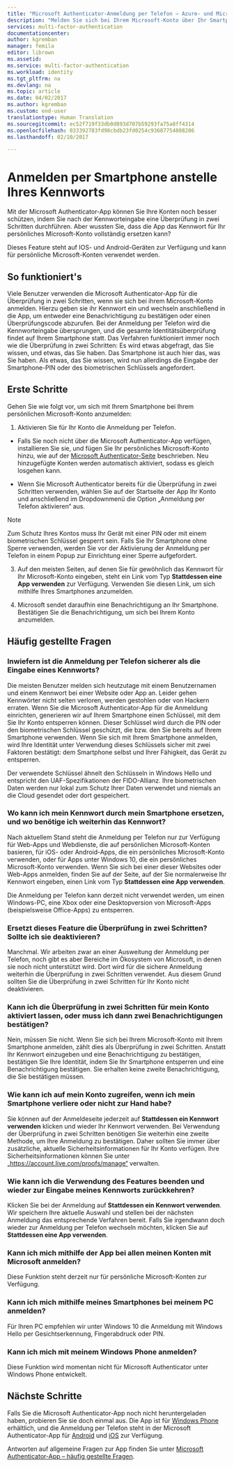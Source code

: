 ```yaml
---
title: "Microsoft Authenticator-Anmeldung per Telefon – Azure- und Microsoft-Konten | Microsoft-Dokumentation"
description: "Melden Sie sich bei Ihrem Microsoft-Konto über Ihr Smartphone an, anstatt Ihr Kennwort einzugeben. In diesem Artikel werden häufig gestellte Fragen zu diesem Feature beantwortet."
services: multi-factor-authentication
documentationcenter: 
author: kgremban
manager: femila
editor: librown
ms.assetid: 
ms.service: multi-factor-authentication
ms.workload: identity
ms.tgt_pltfrm: na
ms.devlang: na
ms.topic: article
ms.date: 04/02/2017
ms.author: kgremban
ms.custom: end-user
translationtype: Human Translation
ms.sourcegitcommit: ec52f719f33db0d893d707b59293fa75a8ff4314
ms.openlocfilehash: 033392783fd98cbdb23fd0254c93687754808286
ms.lasthandoff: 02/10/2017

---
```

# <a name="sign-in-with-your-phone-not-your-password"></a>Anmelden per Smartphone anstelle Ihres Kennworts

Mit der Microsoft Authenticator-App können Sie Ihre Konten noch besser schützen, indem Sie nach der Kennworteingabe eine Überprüfung in zwei Schritten durchführen. Aber wussten Sie, dass die App das Kennwort für Ihr persönliches Microsoft-Konto vollständig ersetzen kann? 

Dieses Feature steht auf IOS- und Android-Geräten zur Verfügung und kann für persönliche Microsoft-Konten verwendet werden. 

## <a name="how-it-works"></a>So funktioniert's

Viele Benutzer verwenden die Microsoft Authenticator-App für die Überprüfung in zwei Schritten, wenn sie sich bei ihrem Microsoft-Konto anmelden. Hierzu geben sie ihr Kennwort ein und wechseln anschließend in die App, um entweder eine Benachrichtigung zu bestätigen oder einen Überprüfungscode abzurufen. Bei der Anmeldung per Telefon wird die Kennworteingabe übersprungen, und die gesamte Identitätsüberprüfung findet auf Ihrem Smartphone statt. Das Verfahren funktioniert immer noch wie die Überprüfung in zwei Schritten: Es wird etwas abgefragt, das Sie wissen, und etwas, das Sie haben. Das Smartphone ist auch hier das, was Sie haben. Als etwas, das Sie wissen, wird nun allerdings die Eingabe der Smartphone-PIN oder des biometrischen Schlüssels angefordert. 

## <a name="how-to-get-started"></a>Erste Schritte

Gehen Sie wie folgt vor, um sich mit Ihrem Smartphone bei Ihrem persönlichen Microsoft-Konto anzumelden: 

1. Aktivieren Sie für Ihr Konto die Anmeldung per Telefon. 

  - Falls Sie noch nicht über die Microsoft Authenticator-App verfügen, installieren Sie sie, und fügen Sie Ihr persönliches Microsoft-Konto hinzu, wie auf der [Microsoft Authenticator-Seite](microsoft-authenticator-app-how-to.md) beschrieben. Neu hinzugefügte Konten werden automatisch aktiviert, sodass es gleich losgehen kann.

  - Wenn Sie Microsoft Authenticator bereits für die Überprüfung in zwei Schritten verwenden, wählen Sie auf der Startseite der App Ihr Konto und anschließend im Dropdownmenü die Option „Anmeldung per Telefon aktivieren“ aus.

  >[!NOTE] 
  >Zum Schutz Ihres Kontos muss Ihr Gerät mit einer PIN oder mit einem biometrischen Schlüssel gesperrt sein. Falls Sie Ihr Smartphone ohne Sperre verwenden, werden Sie vor der Aktivierung der Anmeldung per Telefon in einem Popup zur Einrichtung einer Sperre aufgefordert. 

3. Auf den meisten Seiten, auf denen Sie für gewöhnlich das Kennwort für Ihr Microsoft-Konto eingeben, steht ein Link vom Typ **Stattdessen eine App verwenden** zur Verfügung. Verwenden Sie diesen Link, um sich mithilfe Ihres Smartphones anzumelden. 

4. Microsoft sendet daraufhin eine Benachrichtigung an Ihr Smartphone. Bestätigen Sie die Benachrichtigung, um sich bei Ihrem Konto anzumelden.   

## <a name="faq"></a>Häufig gestellte Fragen 

### <a name="how-is-signing-in-with-my-phone-more-secure-than-typing-a-password"></a>Inwiefern ist die Anmeldung per Telefon sicherer als die Eingabe eines Kennworts?  

Die meisten Benutzer melden sich heutzutage mit einem Benutzernamen und einem Kennwort bei einer Website oder App an.  Leider gehen Kennwörter nicht selten verloren, werden gestohlen oder von Hackern erraten. Wenn Sie die Microsoft Authenticator-App für die Anmeldung einrichten, generieren wir auf Ihrem Smartphone einen Schlüssel, mit dem Sie Ihr Konto entsperren können. Dieser Schlüssel wird durch die PIN oder den biometrischen Schlüssel geschützt, die bzw. den Sie bereits auf Ihrem Smartphone verwenden.  Wenn Sie sich mit Ihrem Smartphone anmelden, wird Ihre Identität unter Verwendung dieses Schlüssels sicher mit zwei Faktoren bestätigt: dem Smartphone selbst und Ihrer Fähigkeit, das Gerät zu entsperren. 

Der verwendete Schlüssel ähnelt den Schlüsseln in Windows Hello und entspricht den UAF-Spezifikationen der FIDO-Allianz. Ihre biometrischen Daten werden nur lokal zum Schutz Ihrer Daten verwendet und niemals an die Cloud gesendet oder dort gespeichert. 
 
### <a name="where-can-i-use-my-phone-to-replace-my-password-and-where-would-i-still-need-the-password"></a>Wo kann ich mein Kennwort durch mein Smartphone ersetzen, und wo benötige ich weiterhin das Kennwort?  

Nach aktuellem Stand steht die Anmeldung per Telefon nur zur Verfügung für Web-Apps und Webdienste, die auf persönlichen Microsoft-Konten basieren, für iOS- oder Android-Apps, die ein persönliches Microsoft-Konto verwenden, oder für Apps unter Windows 10, die ein persönliches Microsoft-Konto verwenden. Wenn Sie sich bei einer dieser Websites oder Web-Apps anmelden, finden Sie auf der Seite, auf der Sie normalerweise Ihr Kennwort eingeben, einen Link vom Typ **Stattdessen eine App verwenden**. 

Die Anmeldung per Telefon kann derzeit nicht verwendet werden, um einen Windows-PC, eine Xbox oder eine Desktopversion von Microsoft-Apps (beispielsweise Office-Apps) zu entsperren. 
 
### <a name="does-this-replace-two-step-verification-should-i-turn-it-off"></a>Ersetzt dieses Feature die Überprüfung in zwei Schritten? Sollte ich sie deaktivieren?   

Manchmal. Wir arbeiten zwar an einer Ausweitung der Anmeldung per Telefon, noch gibt es aber Bereiche im Ökosystem von Microsoft, in denen sie noch nicht unterstützt wird. Dort wird für die sichere Anmeldung weiterhin die Überprüfung in zwei Schritten verwendet. Aus diesem Grund sollten Sie die Überprüfung in zwei Schritten für Ihr Konto nicht deaktivieren. 
 
### <a name="okay-if-i-keep-two-step-verification-turned-on-for-my-account-will-i-have-to-approve-two-notifications"></a>Kann ich die Überprüfung in zwei Schritten für mein Konto aktiviert lassen, oder muss ich dann zwei Benachrichtigungen bestätigen?

Nein, müssen Sie nicht. Wenn Sie sich bei Ihrem Microsoft-Konto mit Ihrem Smartphone anmelden, zählt dies als Überprüfung in zwei Schritten. Anstatt Ihr Kennwort einzugeben und eine Benachrichtigung zu bestätigen, bestätigen Sie Ihre Identität, indem Sie Ihr Smartphone entsperren und eine Benachrichtigung bestätigen. Sie erhalten keine zweite Benachrichtigung, die Sie bestätigen müssen.

### <a name="what-if-i-lose-my-phone-or-dont-have-it-with-me-how-can-i-access-my-account"></a>Wie kann ich auf mein Konto zugreifen, wenn ich mein Smartphone verliere oder nicht zur Hand habe?  

Sie können auf der Anmeldeseite jederzeit auf **Stattdessen ein Kennwort verwenden** klicken und wieder Ihr Kennwort verwenden. Bei Verwendung der Überprüfung in zwei Schritten benötigen Sie weiterhin eine zweite Methode, um Ihre Anmeldung zu bestätigen. Daher sollten Sie immer über zusätzliche, aktuelle Sicherheitsinformationen für Ihr Konto verfügen. Ihre Sicherheitsinformationen können Sie unter „https://account.live.com/proofs/manage“ verwalten. 
 
### <a name="how-do-i-stop-using-this-feature-and-go-back-to-entering-my-password"></a>Wie kann ich die Verwendung des Features beenden und wieder zur Eingabe meines Kennworts zurückkehren?

Klicken Sie bei der Anmeldung auf **Stattdessen ein Kennwort verwenden**. Wir speichern Ihre aktuelle Auswahl und stellen bei der nächsten Anmeldung das entsprechende Verfahren bereit. Falls Sie irgendwann doch wieder zur Anmeldung per Telefon wechseln möchten, klicken Sie auf **Stattdessen eine App verwenden**. 
 
### <a name="can-i-use-the-app-to-sign-in-to-all-my-accounts-with-microsoft"></a>Kann ich mich mithilfe der App bei allen meinen Konten mit Microsoft anmelden?   
Diese Funktion steht derzeit nur für persönliche Microsoft-Konten zur Verfügung. 
 
### <a name="can-i-sign-into-my-pc-with-my-phone"></a>Kann ich mich mithilfe meines Smartphones bei meinem PC anmelden?  
Für Ihren PC empfehlen wir unter Windows 10 die Anmeldung mit Windows Hello per Gesichtserkennung, Fingerabdruck oder PIN.   
 
### <a name="can-i-sign-in-with-my-windows-phone"></a>Kann ich mich mit meinem Windows Phone anmelden?  
Diese Funktion wird momentan nicht für Microsoft Authenticator unter Windows Phone entwickelt. 

## <a name="next-steps"></a>Nächste Schritte
Falls Sie die Microsoft Authenticator-App noch nicht heruntergeladen haben, probieren Sie sie doch einmal aus. Die App ist für [Windows Phone](http://go.microsoft.com/fwlink/?Linkid=825071) erhältlich, und die Anmeldung per Telefon steht in der Microsoft Authenticator-App für [Android](http://go.microsoft.com/fwlink/?Linkid=825072) und [iOS](http://go.microsoft.com/fwlink/?Linkid=825073) zur Verfügung.

Antworten auf allgemeine Fragen zur App finden Sie unter [Microsoft Authenticator-App – häufig gestellte Fragen](microsoft-authenticator-app-faq.md).

